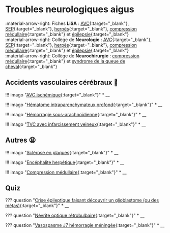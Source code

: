 # Troubles neurologiques aigus

:material-arrow-right: Fiches **LiSA** : [AVC](https://livret.uness.fr/lisa/Accidents_vasculaires_c%C3%A9r%C3%A9braux){:target="_blank"}, [SEP](https://livret.uness.fr/lisa/Scl%C3%A9rose_en_plaques){:target="_blank"}, [herpès](https://livret.uness.fr/lisa/Infections_%C3%A0_herp%C3%A8s_virus_du_sujet_immunocomp%C3%A9tent){:target="_blank"}, [compression médullaire](https://livret.uness.fr/lisa/Compression_m%C3%A9dullaire_non_traumatique_et_syndrome_de_la_queue_de_cheval){:target="_blank"} et [épilepsie](https://livret.uness.fr/lisa/%C3%89pilepsie_de_l%E2%80%99enfant_et_de_l%E2%80%99adulte){:target="_blank"}  
:material-arrow-right: Collège de **Neurologie** : [AVC](https://www.cen-neurologie.fr/fr/deuxi%C3%A8me-cycle/accidents-vasculaires-c%C3%A9r%C3%A9braux){:target="_blank"}, [SEP](https://www.cen-neurologie.fr/fr/deuxi%C3%A8me-cycle/sclerose-plaques){:target="_blank"}, [herpès](https://www.cen-neurologie.fr/fr/deuxieme-cycle/infections-herpes-virus-du-sujet-immunocompetent-infections-vih){:target="_blank"}, [compression médullaire](https://www.cen-neurologie.fr/fr/deuxieme-cycle/addiction-lalcool-complications-neurologiques-lalcoolisme){:target="_blank"} et [épilepsie](https://www.cen-neurologie.fr/fr/deuxi%C3%A8me-cycle/%C3%A9pilepsies-lenfant-ladulte){:target="_blank"}  
:material-arrow-right: Collège de **Neurochirurgie** : [compression médullaire](https://campus.neurochirurgie.fr/article1655.html){:target="_blank"} et [syndrome de la queue de cheval](https://campus.neurochirurgie.fr/article1656.html){:target="_blank"}


## Accidents vasculaires cérébraux :brain:

!!! imago "[AVC ischémique](){:target="_blank"}"
    * __

!!! imago "[Hématome intraparenchymateux profond](){:target="_blank"}"
    * __

!!! imago "[Hémorragie sous-arachnoïdienne](){:target="_blank"}"
    * __

!!! imago "[TVC avec infarcissement veineux](){:target="_blank"}"
    * __


## Autres :tired_face:

!!! imago "[Sclérose en plaques](){:target="_blank"}"
    * __

!!! imago "[Encéphalite herpétique](){:target="_blank"}"
    * __

!!! imago "[Compression médullaire](){:target="_blank"}"
    * __


## Quiz

??? question "[Crise épileptique faisant découvrir un glioblastome (ou des métas)](){:target="_blank"}"
    * __

??? question "[Névrite optique rétrobulbaire](){:target="_blank"}"
    * __

??? question "[Vasospasme J7 hémorragie méningée](){:target="_blank"}"
    * __